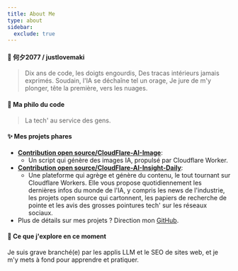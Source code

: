 ```yaml
---
title: About Me
type: about
sidebar:
  exclude: true
---
```

#### 👋 何夕2077 / justlovemaki

> Dix ans de code, les doigts engourdis,
> Des tracas intérieurs jamais exprimés.
> Soudain, l'IA se déchaîne tel un orage,
> Je jure de m'y plonger, tête la première, vers les nuages.

#### 🚀 Ma philo du code

> La tech' au service des gens.

#### ✨ Mes projets phares

*   **[Contribution open source/CloudFlare-AI-Image](https://github.com/justlovemaki/CloudFlare-AI-Image)**:
    *   Un script qui génère des images IA, propulsé par Cloudflare Worker.
*   **[Contribution open source/CloudFlare-AI-Insight-Daily](https://github.com/justlovemaki/CloudFlare-AI-Insight-Daily)**:
    *   Une plateforme qui agrège et génère du contenu, le tout tournant sur Cloudflare Workers. Elle vous propose quotidiennement les dernières infos du monde de l'IA, y compris les news de l'industrie, les projets open source qui cartonnent, les papiers de recherche de pointe et les avis des grosses pointures tech' sur les réseaux sociaux.
*   Plus de détails sur mes projets ? Direction mon [GitHub](https://github.com/justlovemaki).

#### 🌱 Ce que j'explore en ce moment

Je suis grave branché(e) par les applis LLM et le SEO de sites web, et je m'y mets à fond pour apprendre et pratiquer.